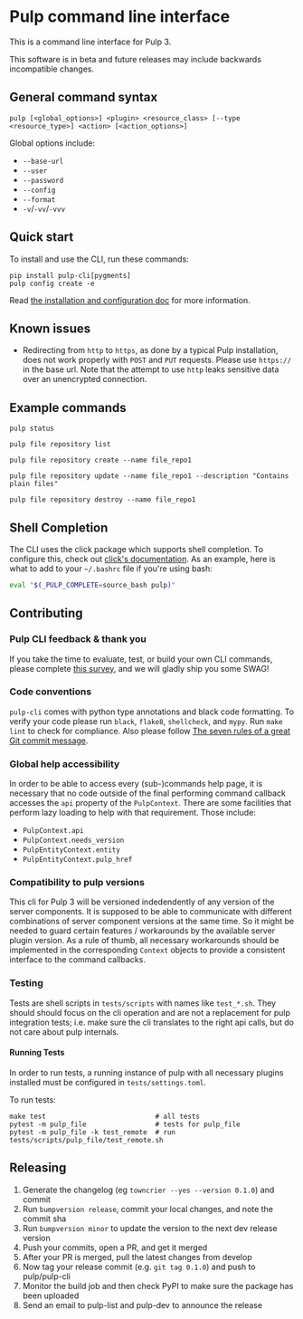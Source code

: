 # Pulp command line interface

This is a command line interface for Pulp 3.

This software is in beta and future releases may include backwards incompatible changes.

## General command syntax

`pulp [<global_options>] <plugin> <resource_class> [--type <resource_type>] <action> [<action_options>]`

Global options include:

  * `--base-url`
  * `--user`
  * `--password`
  * `--config`
  * `--format`
  * `-v`/`-vv`/`-vvv`

## Quick start

To install and use the CLI, run these commands:

```
pip install pulp-cli[pygments]
pulp config create -e
```

Read [the installation and configuration doc](docs/install.md) for more information.

## Known issues

  * Redirecting from `http` to `https`, as done by a typical Pulp installation,
    does not work properly with `POST` and `PUT` requests.
    Please use `https://` in the base url.
    Note that the attempt to use `http` leaks sensitive data over an unencrypted connection.

## Example commands

`pulp status`

`pulp file repository list`

`pulp file repository create --name file_repo1`

`pulp file repository update --name file_repo1 --description "Contains plain files"`

`pulp file repository destroy --name file_repo1`

## Shell Completion

The CLI uses the click package which supports shell completion.
To configure this, check out [click's
documentation](https://click.palletsprojects.com/en/7.x/bashcomplete/).
As an example, here is what to add to your `~/.bashrc` file if you're using bash:

```bash
eval "$(_PULP_COMPLETE=source_bash pulp)"
```

## Contributing

### Pulp CLI feedback & thank you

If you take the time to evaluate, test, or build your own CLI commands, please complete [this survey](https://forms.gle/ca1nxVVkNivEeE5m8), and we will gladly ship you some SWAG!

### Code conventions
`pulp-cli` comes with python type annotations and black code formatting.
To verify your code please run `black`, `flake8`, `shellcheck`, and `mypy`.
Run `make lint` to check for compliance.
Also please follow [The seven rules of a great Git commit message](https://chris.beams.io/posts/git-commit/).

### Global help accessibility
In order to be able to access every (sub-)commands help page,
it is necessary that no code outside of the final performing command callback accesses the `api` property of the `PulpContext`.
There are some facilities that perform lazy loading to help with that requirement.
Those include:
  - `PulpContext.api`
  - `PulpContext.needs_version`
  - `PulpEntityContext.entity`
  - `PulpEntityContext.pulp_href`

### Compatibility to pulp versions
This cli for Pulp 3 will be versioned indedendently of any version of the server components.
It is supposed to be able to communicate with different combinations of server component versions at the same time.
So it might be needed to guard certain features / workarounds by the available server plugin version.
As a rule of thumb, all necessary workarounds should be implemented in the corresponding `Context` objects to provide a consistent interface to the command callbacks.

### Testing

Tests are shell scripts in `tests/scripts` with names like `test_*.sh`.
They should should focus on the cli operation and are not a replacement for pulp integration tests;
i.e. make sure the cli translates to the right api calls, but do not care about pulp internals.

#### Running Tests

In order to run tests, a running instance of pulp with all necessary plugins installed must be
configured in `tests/settings.toml`.

To run tests:

```
make test                           # all tests
pytest -m pulp_file                 # tests for pulp_file
pytest -m pulp_file -k test_remote  # run tests/scripts/pulp_file/test_remote.sh
```

## Releasing

1. Generate the changelog (eg `towncrier --yes --version 0.1.0`) and commit
1. Run `bumpversion release`, commit your local changes, and note the commit sha
1. Run `bumpversion minor` to update the version to the next dev release version
1. Push your commits, open a PR, and get it merged
1. After your PR is merged, pull the latest changes from develop
1. Now tag your release commit (e.g. `git tag 0.1.0`) and push to pulp/pulp-cli
1. Monitor the build job and then check PyPI to make sure the package has been uploaded
1. Send an email to pulp-list and pulp-dev to announce the release
